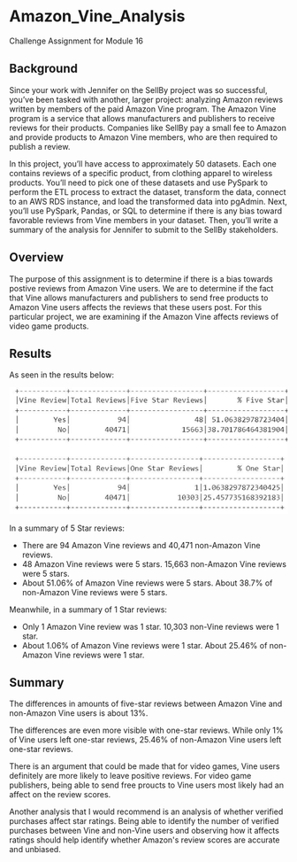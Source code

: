 # Amazon_Vine_Analysis
Challenge Assignment for Module 16

## Background 
Since your work with Jennifer on the SellBy project was so successful, you’ve been tasked with another, larger project: analyzing Amazon reviews written by members of the paid Amazon Vine program. The Amazon Vine program is a service that allows manufacturers and publishers to receive reviews for their products. Companies like SellBy pay a small fee to Amazon and provide products to Amazon Vine members, who are then required to publish a review.

In this project, you’ll have access to approximately 50 datasets. Each one contains reviews of a specific product, from clothing apparel to wireless products. You’ll need to pick one of these datasets and use PySpark to perform the ETL process to extract the dataset, transform the data, connect to an AWS RDS instance, and load the transformed data into pgAdmin. Next, you’ll use PySpark, Pandas, or SQL to determine if there is any bias toward favorable reviews from Vine members in your dataset. Then, you’ll write a summary of the analysis for Jennifer to submit to the SellBy stakeholders.


## Overview
The purpose of this assignment is to determine if there is a bias towards postive reviews from Amazon Vine users. We are to determine if the fact that Vine allows manufacturers and publishers to send free products to Amazon Vine users affects the reviews that these users post. For this particular project, we are examining if the Amazon Vine affects reviews of video game products. 


## Results
As seen in the results below:

![Summary Dataframe](https://github.com/Itgotworse26/Amazon_Vine_Analysis/blob/main/analysis/summary_df.JPG)

In a summary of 5 Star reviews:

* There are 94 Amazon Vine reviews and 40,471 non-Amazon Vine reviews.
* 48 Amazon Vine reviews were 5 stars. 15,663 non-Amazon Vine reviews were 5 stars.
* About 51.06% of Amazon Vine reviews were 5 stars. About 38.7% of non-Amazon Vine reviews were 5 stars.

Meanwhile, in a summary of 1 Star reviews:

* Only 1 Amazon Vine review was 1 star. 10,303 non-Vine reviews were 1 star.
* About 1.06% of Amazon Vine reviews were 1 star. About 25.46% of non-Amazon Vine reviews were 1 star.


## Summary
The differences in amounts of five-star reviews between Amazon Vine and non-Amazon Vine users is about 13%. 

The differences are even more visible with one-star reviews. While only 1% of Vine users left one-star reviews, 25.46% of non-Amazon Vine users left one-star reviews.

There is an argument that could be made that for video games, Vine users definitely are more likely to leave positive reviews. For video game publishers, being able to send free proucts to Vine users most likely had an affect on the review scores.

Another analysis that I would recommend is an analysis of whether verified purchases affect star ratings. Being able to identify the number of verified purchases between Vine and non-Vine users and observing how it affects ratings should help identify whether Amazon's review scores are accurate and unbiased. 